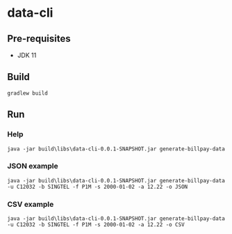 # data-cli

## Pre-requisites

- JDK 11

## Build

```
gradlew build
```

## Run 

### Help

```
java -jar build\libs\data-cli-0.0.1-SNAPSHOT.jar generate-billpay-data 
```

### JSON example

```
java -jar build\libs\data-cli-0.0.1-SNAPSHOT.jar generate-billpay-data -u C12032 -b SINGTEL -f P1M -s 2000-01-02 -a 12.22 -o JSON
```

### CSV example

```
java -jar build\libs\data-cli-0.0.1-SNAPSHOT.jar generate-billpay-data -u C12032 -b SINGTEL -f P1M -s 2000-01-02 -a 12.22 -o CSV
```

